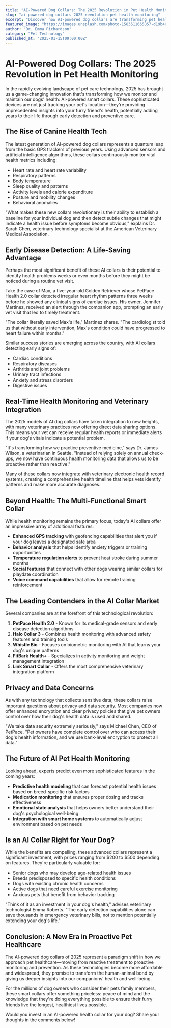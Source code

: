 ```yaml
---
title: "AI-Powered Dog Collars: The 2025 Revolution in Pet Health Monitoring"
slug: "ai-powered-dog-collars-2025-revolution-pet-health-monitoring"
excerpt: "Discover how AI-powered dog collars are transforming pet healthcare in 2025, offering real-time health monitoring, early disease detection, and peace of mind for pet parents."
featured_image: "https://images.unsplash.com/photo-1583511655857-d19b40a7a54e?ixlib=rb-4.0.3&ixid=M3wxMjA3fDB8MHxwaG90by1wYWdlfHx8fGVufDB8fHx8fA%3D%3D&auto=format&fit=crop&w=1498&q=80"
author: "Dr. Emma Richardson"
category: "Pet Technology"
published_at: "2025-01-15T09:00:00Z"
---
```


# AI-Powered Dog Collars: The 2025 Revolution in Pet Health Monitoring

In the rapidly evolving landscape of pet care technology, 2025 has brought us a game-changing innovation that's transforming how we monitor and maintain our dogs' health: AI-powered smart collars. These sophisticated devices are not just tracking your pet's location—they're providing unprecedented insights into your furry friend's health, potentially adding years to their life through early detection and preventive care.

## The Rise of Canine Health Tech

The latest generation of AI-powered dog collars represents a quantum leap from the basic GPS trackers of previous years. Using advanced sensors and artificial intelligence algorithms, these collars continuously monitor vital health metrics including:

- Heart rate and heart rate variability
- Respiratory patterns
- Body temperature
- Sleep quality and patterns
- Activity levels and calorie expenditure
- Posture and mobility changes
- Behavioral anomalies

"What makes these new collars revolutionary is their ability to establish a baseline for your individual dog and then detect subtle changes that might indicate a health issue before symptoms become obvious," explains Dr. Sarah Chen, veterinary technology specialist at the American Veterinary Medical Association.

## Early Disease Detection: A Life-Saving Advantage

Perhaps the most significant benefit of these AI collars is their potential to identify health problems weeks or even months before they might be noticed during a routine vet visit.

Take the case of Max, a five-year-old Golden Retriever whose PetPace Health 2.0 collar detected irregular heart rhythm patterns three weeks before he showed any clinical signs of cardiac issues. His owner, Jennifer Martinez, received an alert through the companion app, prompting an early vet visit that led to timely treatment.

"The collar literally saved Max's life," Martinez shares. "The cardiologist told us that without early intervention, Max's condition could have progressed to heart failure within months."

Similar success stories are emerging across the country, with AI collars detecting early signs of:

- Cardiac conditions
- Respiratory diseases
- Arthritis and joint problems
- Urinary tract infections
- Anxiety and stress disorders
- Digestive issues

## Real-Time Health Monitoring and Veterinary Integration

The 2025 models of AI dog collars have taken integration to new heights, with many veterinary practices now offering direct data sharing options. This means your vet can receive regular health reports or immediate alerts if your dog's vitals indicate a potential problem.

"It's transforming how we practice preventive medicine," says Dr. James Wilson, a veterinarian in Seattle. "Instead of relying solely on annual check-ups, we now have continuous health monitoring data that allows us to be proactive rather than reactive."

Many of these collars now integrate with veterinary electronic health record systems, creating a comprehensive health timeline that helps vets identify patterns and make more accurate diagnoses.

## Beyond Health: The Multi-Functional Smart Collar

While health monitoring remains the primary focus, today's AI collars offer an impressive array of additional features:

- **Enhanced GPS tracking** with geofencing capabilities that alert you if your dog leaves a designated safe area
- **Behavior analysis** that helps identify anxiety triggers or training opportunities
- **Temperature regulation alerts** to prevent heat stroke during summer months
- **Social features** that connect with other dogs wearing similar collars for playdate coordination
- **Voice command capabilities** that allow for remote training reinforcement

## The Leading Contenders in the AI Collar Market

Several companies are at the forefront of this technological revolution:

1. **PetPace Health 2.0** - Known for its medical-grade sensors and early disease detection algorithms
2. **Halo Collar 3** - Combines health monitoring with advanced safety features and training tools
3. **Whistle Bio** - Focuses on biometric monitoring with AI that learns your dog's unique patterns
4. **FitBark Health+** - Specializes in activity monitoring and weight management integration
5. **Link Smart Collar** - Offers the most comprehensive veterinary integration platform

## Privacy and Data Concerns

As with any technology that collects sensitive data, these collars raise important questions about privacy and data security. Most companies now offer enhanced encryption and clear privacy policies that give pet owners control over how their dog's health data is used and shared.

"We take data security extremely seriously," says Michael Chen, CEO of PetPace. "Pet owners have complete control over who can access their dog's health information, and we use bank-level encryption to protect all data."

## The Future of AI Pet Health Monitoring

Looking ahead, experts predict even more sophisticated features in the coming years:

- **Predictive health modeling** that can forecast potential health issues based on breed-specific risk factors
- **Medication monitoring** that ensures proper dosing and tracks effectiveness
- **Emotional state analysis** that helps owners better understand their dog's psychological well-being
- **Integration with smart home systems** to automatically adjust environment based on pet needs

## Is an AI Collar Right for Your Dog?

While the benefits are compelling, these advanced collars represent a significant investment, with prices ranging from $200 to $500 depending on features. They're particularly valuable for:

- Senior dogs who may develop age-related health issues
- Breeds predisposed to specific health conditions
- Dogs with existing chronic health concerns
- Active dogs that need careful exercise monitoring
- Anxious pets that benefit from behavior tracking

"Think of it as an investment in your dog's health," advises veterinary technologist Emma Roberts. "The early detection capabilities alone can save thousands in emergency veterinary bills, not to mention potentially extending your dog's life."

## Conclusion: A New Era in Proactive Pet Healthcare

The AI-powered dog collars of 2025 represent a paradigm shift in how we approach pet healthcare—moving from reactive treatment to proactive monitoring and prevention. As these technologies become more affordable and widespread, they promise to transform the human-animal bond by giving us deeper insights into our companions' health and well-being.

For the millions of dog owners who consider their pets family members, these smart collars offer something priceless: peace of mind and the knowledge that they're doing everything possible to ensure their furry friends live the longest, healthiest lives possible.

Would you invest in an AI-powered health collar for your dog? Share your thoughts in the comments below! 